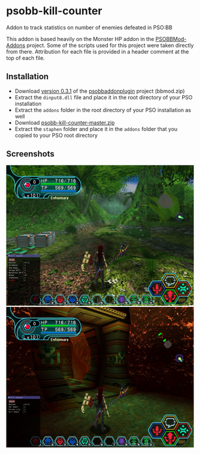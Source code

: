 # psobb-kill-counter
Addon to track statistics on number of enemies defeated in PSO:BB

This addon is based heavily on the Monster HP addon in the
[PSOBBMod-Addons](https://github.com/Solybum/PSOBBMod-Addons) project.
Some of the scripts used for this project were taken directly from there.
Attribution for each file is provided in a header comment at the top of each file.

## Installation
* Download [version 0.3.1](https://github.com/HybridEidolon/psobbaddonplugin/releases/tag/v0.3.1)
  of the [psobbaddonplugin](https://github.com/HybridEidolon/psobbaddonplugin) project (bbmod.zip)
* Extract the `dinput8.dll` file and place it in the root directory of your PSO installation
* Extract the `addons` folder in the root directory of your PSO installation as well
* Download [psobb-kill-counter-master.zip](https://github.com/StephenCWills/psobb-kill-counter/archive/master.zip)
* Extract the `staphen` folder and place it in the `addons` folder that you copied to your PSO root directory

## Screenshots
![forest.jpg](screenshots/forest.jpg)
![caves.jpg](screenshots/caves.jpg)
